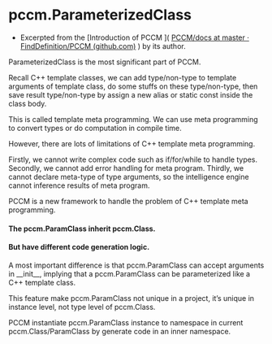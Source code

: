 # pccm.ParameterizedClass 

* Excerpted from the [Introduction of PCCM ]( [PCCM/docs at master · FindDefinition/PCCM (github.com)](https://github.com/FindDefinition/PCCM/tree/master/docs) ) by its author.

ParameterizedClass is the most significant part of PCCM. 

Recall C++ template classes, we can add  type/non-type to template arguments of template class, do some stuffs on these type/non-type,  then save result type/non-type by assign a new alias or static const inside the class body. 

This is called template meta programming. We can use meta programming to convert types or do computation in compile time. 

However, there are lots of limitations of C++ template meta programming. 

Firstly, we cannot write complex code such as if/for/while to handle types. Secondly, we cannot add error handling for meta program. Thirdly, we cannot declare meta-type of type arguments, so the intelligence engine cannot inference results of meta program. 

PCCM is a new framework to handle the problem of C++ template meta programming.



#### The pccm.ParamClass inherit pccm.Class. 

#### But have different code generation logic. 

A most important difference is that pccm.ParamClass can accept arguments in \_\_init\_\_, implying that a pccm.ParamClass can be parameterized like a C++ template class. 

This feature make  pccm.ParamClass not unique in a project, it’s unique in instance level, not type level of pccm.Class.  

PCCM instantiate pccm.ParamClass instance to namespace in current pccm.Class/ParamClass by  generate code in an inner namespace. 



